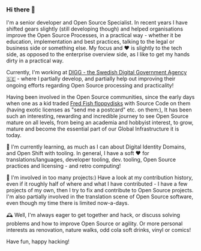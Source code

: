 ### Hi there 👋

I'm a senior developer and Open Source Specialist. In recent years I have shifted gears slightly (still developing though) and helped organisations improve the Open Source Processes, in a practical way - whether it be education, implementation and best practices, talking to the legal or business side or something else. My focus and :heart: is slightly to the tech side, as opposed to the enterprise overview side, as I like to get my hands dirty in a practical way. 


Currently, I'm working at [DIGG - the Swedish Digital Government Agency 🇸🇪](https://github.com/diggsweden) - where I partially develop, and partially help out improving their ongoing efforts regarding Open Source processing and practicality!

Having been involved in the Open Source communities, since the early days when one as a kid traded [Fred Fish floppydisks](https://en.wikipedia.org/wiki/Fred_Fish) with Source Code on them (having exotic licenses as "send me a postcard" etc. on them:), It has been such an interesting, rewarding and incredible journey to see Open Source mature on all levels, from being an academia and hobbyist interest, to grow, mature and become the essential part of our Global Infrastructure it is today. 

🌱 I'm currently learning, as much as I can about Digital Identity Domains, and Open Shift with tooling. In general, I have a soft ❤️ for translations/languages, developer tooling, dev. tooling, Open Source practices and licensing - and retro computing!

🥔 I'm involved in too many projects:) Have a look at my contribution history, even if it roughly half of where and what I have contributed - I have a few projects of my own, then I try to fix and contribute to Open Source projects. I'm also partially involved in the translation scene of Open Source software, even though my time there is limited now-a-days.

🕰️ Well, I'm always eager to get together and hack, or discuss solving problems and how to improve Open Source or agility. Or more personal interests as renovation, nature walks, odd cola soft drinks, vinyl or comics!

Have fun, happy hacking!

